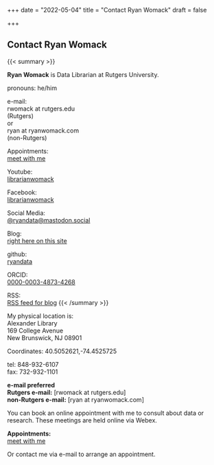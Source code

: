 +++
date = "2022-05-04"
title = "Contact Ryan Womack"
draft = false

+++

## Contact Ryan Womack

{{< summary >}}

**Ryan Womack** is Data Librarian at Rutgers University.

pronouns: he/him

e-mail:\
rwomack at rutgers.edu\
(Rutgers)\
or\
ryan at ryanwomack.com\
(non-Rutgers)

Appointments:\
 [meet with me](https://libcal.rutgers.edu/appointments/ryanwomack/)
 
Youtube:\
 [librarianwomack](https://www.youtube.com/librarianwomack/)

Facebook:\
 [librarianwomack](https://www.facebook.com/librarianwomack/)

Social Media:\
 [@ryandata@mastodon.social](https://mastodon.social/@ryandata/)
 
Blog:\
[right here on this site](https://ryanwomack.com/blog)

github:\
 [ryandata](https://github.com/ryandata/)

ORCID:\
 [0000-0003-4873-4268](https://orcid.org/0000-0003-4873-4268)

RSS:\
 [RSS feed for blog](https://ryanwomack.com/blog/index.xml) {{< /summary >}}


My physical location is:\
Alexander Library\
169 College Avenue\
New Brunswick, NJ 08901

Coordinates: 40.5052621,-74.4525725

tel: 848-932-6107\
fax: 732-932-1101

**e-mail preferred**\
**Rutgers e-mail:** [rwomack at rutgers.edu]\
**non-Rutgers e-mail:** [ryan at ryanwomack.com]

You can book an online appointment with me to consult about data or research. These meetings are held online via Webex.

**Appointments:**
\
 [meet with me](https://libcal.rutgers.edu/appointments/ryanwomack/)

Or contact me via e-mail to arrange an appointment.
